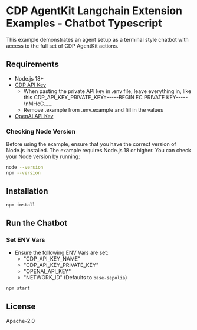 # CDP AgentKit Langchain Extension Examples - Chatbot Typescript

This example demonstrates an agent setup as a terminal style chatbot with access to the full set of CDP AgentKit actions.

## Requirements

- Node.js 18+
- [CDP API Key](https://portal.cdp.coinbase.com/access/api)
  * When pasting the private API key in .env file, leave everything in, like this CDP_API_KEY_PRIVATE_KEY=-----BEGIN EC PRIVATE KEY-----\nMHcC...... 
  * Remove .example from .env.example and fill in the values
- [OpenAI API Key](https://platform.openai.com/docs/quickstart#create-and-export-an-api-key)

### Checking Node Version

Before using the example, ensure that you have the correct version of Node.js installed. The example requires Node.js 18 or higher. You can check your Node version by running:

```bash
node --version
npm --version
```

## Installation

```bash
npm install
```

## Run the Chatbot

### Set ENV Vars

- Ensure the following ENV Vars are set:
  - "CDP_API_KEY_NAME"
  - "CDP_API_KEY_PRIVATE_KEY"
  - "OPENAI_API_KEY"
  - "NETWORK_ID" (Defaults to `base-sepolia`)

```bash
npm start
```

## License

Apache-2.0
